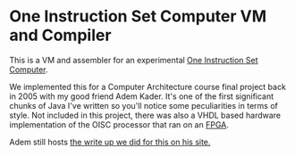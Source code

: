 # One Instruction Set Computer VM and Compiler

This is a VM and assembler for an experimental [One Instruction Set Computer][oisc]. 

We implemented this for a Computer Architecture course final project back in 2005
with my good friend Adem Kader. It's one of the first significant chunks of Java
I've written so you'll notice some peculiarities in terms of style.
Not included in this project, there was also a VHDL based hardware implementation
of the OISC processor that ran on an [FPGA][].

Adem still hosts [the write up we did for this on his site.][writeup]

[oisc]: http://en.wikipedia.org/wiki/One_instruction_set_computer "Wikipedia Article on OISC"
[writeup]: http://www.sccs.swarthmore.edu/users/06/adem/engin/e25/finale/ "Original Writeup"
[FPGA]: http://en.wikipedia.org/wiki/Fpga
